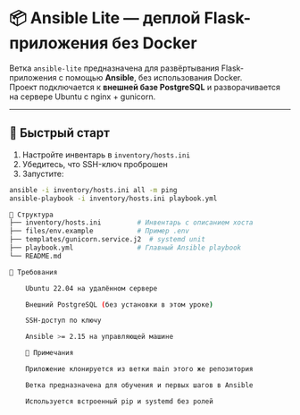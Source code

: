 # 📦 Ansible Lite — деплой Flask-приложения без Docker

Ветка `ansible-lite` предназначена для развёртывания Flask-приложения с помощью **Ansible**, без использования Docker.  
Проект подключается к **внешней базе PostgreSQL** и разворачивается на сервере Ubuntu с nginx + gunicorn.

---

## 🚀 Быстрый старт

1. Настройте инвентарь в `inventory/hosts.ini`
2. Убедитесь, что SSH-ключ проброшен
3. Запустите:

```bash
ansible -i inventory/hosts.ini all -m ping
ansible-playbook -i inventory/hosts.ini playbook.yml

📂 Структура
├── inventory/hosts.ini         # Инвентарь с описанием хоста
├── files/env.example           # Пример .env
├── templates/gunicorn.service.j2  # systemd unit
├── playbook.yml                # Главный Ansible playbook
└── README.md

🔧 Требования

    Ubuntu 22.04 на удалённом сервере

    Внешний PostgreSQL (без установки в этом уроке)

    SSH-доступ по ключу

    Ansible >= 2.15 на управляющей машине

    📝 Примечания

    Приложение клонируется из ветки main этого же репозитория

    Ветка предназначена для обучения и первых шагов в Ansible

    Используется встроенный pip и systemd без ролей

